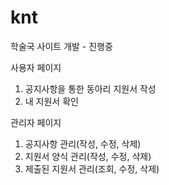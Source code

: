 # knt
학술국 사이트 개발 - 진행중

사용자 페이지
1. 공지사항을 통한 동아리 지원서 작성
2. 내 지원서 확인

관리자 페이지
1. 공지사항 관리(작성, 수정, 삭제)
2. 지원서 양식 관리(작성, 수정, 삭제)
3. 제출된 지원서 관리(조회, 수정, 삭제)
